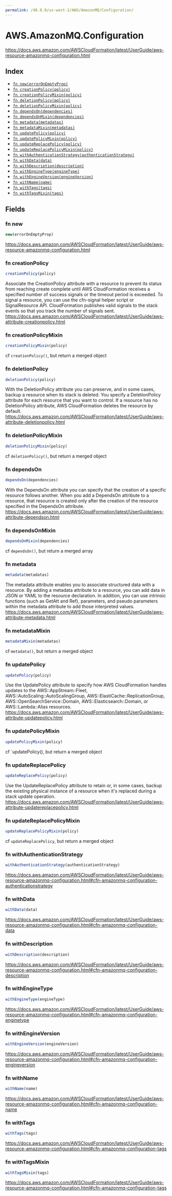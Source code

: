 ```yaml
---
permalink: /48.0.0/us-west-2/AWS/AmazonMQ/Configuration/
---
```


# AWS.AmazonMQ.Configuration

https://docs.aws.amazon.com/AWSCloudFormation/latest/UserGuide/aws-resource-amazonmq-configuration.html

## Index

* [`fn new(errorOnEmptyProp)`](#fn-new)
* [`fn creationPolicy(policy)`](#fn-creationpolicy)
* [`fn creationPolicyMixin(policy)`](#fn-creationpolicymixin)
* [`fn deletionPolicy(policy)`](#fn-deletionpolicy)
* [`fn deletionPolicyMixin(policy)`](#fn-deletionpolicymixin)
* [`fn dependsOn(dependencies)`](#fn-dependson)
* [`fn dependsOnMixin(dependencies)`](#fn-dependsonmixin)
* [`fn metadata(metadatas)`](#fn-metadata)
* [`fn metadataMixin(metadatas)`](#fn-metadatamixin)
* [`fn updatePolicy(policy)`](#fn-updatepolicy)
* [`fn updatePolicyMixin(policy)`](#fn-updatepolicymixin)
* [`fn updateReplacePolicy(policy)`](#fn-updatereplacepolicy)
* [`fn updateReplacePolicyMixin(policy)`](#fn-updatereplacepolicymixin)
* [`fn withAuthenticationStrategy(authenticationStrategy)`](#fn-withauthenticationstrategy)
* [`fn withData(data)`](#fn-withdata)
* [`fn withDescription(description)`](#fn-withdescription)
* [`fn withEngineType(engineType)`](#fn-withenginetype)
* [`fn withEngineVersion(engineVersion)`](#fn-withengineversion)
* [`fn withName(name)`](#fn-withname)
* [`fn withTags(tags)`](#fn-withtags)
* [`fn withTagsMixin(tags)`](#fn-withtagsmixin)

## Fields

### fn new

```ts
new(errorOnEmptyProp)
```

https://docs.aws.amazon.com/AWSCloudFormation/latest/UserGuide/aws-resource-amazonmq-configuration.html

### fn creationPolicy

```ts
creationPolicy(policy)
```

Associate the CreationPolicy attribute with a resource to prevent its status from reaching create complete until AWS CloudFormation receives a specified number of success signals or the timeout period is exceeded. To signal a resource, you can use the cfn-signal helper script or SignalResource API. CloudFormation publishes valid signals to the stack events so that you track the number of signals sent. 
https://docs.aws.amazon.com/AWSCloudFormation/latest/UserGuide/aws-attribute-creationpolicy.html

### fn creationPolicyMixin

```ts
creationPolicyMixin(policy)
```

cf `creationPolicy()`, but return a merged object

### fn deletionPolicy

```ts
deletionPolicy(policy)
```

With the DeletionPolicy attribute you can preserve, and in some cases, backup a resource when its stack is deleted. You specify a DeletionPolicy attribute for each resource that you want to control. If a resource has no DeletionPolicy attribute, AWS CloudFormation deletes the resource by default. 
https://docs.aws.amazon.com/AWSCloudFormation/latest/UserGuide/aws-attribute-deletionpolicy.html

### fn deletionPolicyMixin

```ts
deletionPolicyMixin(policy)
```

cf `deletionPolicy()`, but return a merged object

### fn dependsOn

```ts
dependsOn(dependencies)
```

With the DependsOn attribute you can specify that the creation of a specific resource follows another. When you add a DependsOn attribute to a resource, that resource is created only after the creation of the resource specified in the DependsOn attribute. 
https://docs.aws.amazon.com/AWSCloudFormation/latest/UserGuide/aws-attribute-dependson.html

### fn dependsOnMixin

```ts
dependsOnMixin(dependencies)
```

cf `dependsOn()`, but return a merged array

### fn metadata

```ts
metadata(metadatas)
```

The metadata attribute enables you to associate structured data with a resource. By adding a metadata attribute to a resource, you can add data in JSON or YAML to the resource declaration. In addition, you can use intrinsic functions (such as GetAtt and Ref), parameters, and pseudo parameters within the metadata attribute to add those interpreted values. 
https://docs.aws.amazon.com/AWSCloudFormation/latest/UserGuide/aws-attribute-metadata.html

### fn metadataMixin

```ts
metadataMixin(metadatas)
```

cf `metadata()`, but return a merged object

### fn updatePolicy

```ts
updatePolicy(policy)
```

Use the UpdatePolicy attribute to specify how AWS CloudFormation handles updates to the AWS::AppStream::Fleet, AWS::AutoScaling::AutoScalingGroup, AWS::ElastiCache::ReplicationGroup, AWS::OpenSearchService::Domain, AWS::Elasticsearch::Domain, or AWS::Lambda::Alias resources. 
https://docs.aws.amazon.com/AWSCloudFormation/latest/UserGuide/aws-attribute-updatepolicy.html

### fn updatePolicyMixin

```ts
updatePolicyMixin(policy)
```

cf `updatePolicy(), but return a merged object

### fn updateReplacePolicy

```ts
updateReplacePolicy(policy)
```

Use the UpdateReplacePolicy attribute to retain or, in some cases, backup the existing physical instance of a resource when it's replaced during a stack update operation. 
https://docs.aws.amazon.com/AWSCloudFormation/latest/UserGuide/aws-attribute-updatereplacepolicy.html

### fn updateReplacePolicyMixin

```ts
updateReplacePolicyMixin(policy)
```

cf `updateReplacePolicy`, but return a merged object

### fn withAuthenticationStrategy

```ts
withAuthenticationStrategy(authenticationStrategy)
```

https://docs.aws.amazon.com/AWSCloudFormation/latest/UserGuide/aws-resource-amazonmq-configuration.html#cfn-amazonmq-configuration-authenticationstrategy

### fn withData

```ts
withData(data)
```

https://docs.aws.amazon.com/AWSCloudFormation/latest/UserGuide/aws-resource-amazonmq-configuration.html#cfn-amazonmq-configuration-data

### fn withDescription

```ts
withDescription(description)
```

https://docs.aws.amazon.com/AWSCloudFormation/latest/UserGuide/aws-resource-amazonmq-configuration.html#cfn-amazonmq-configuration-description

### fn withEngineType

```ts
withEngineType(engineType)
```

https://docs.aws.amazon.com/AWSCloudFormation/latest/UserGuide/aws-resource-amazonmq-configuration.html#cfn-amazonmq-configuration-enginetype

### fn withEngineVersion

```ts
withEngineVersion(engineVersion)
```

https://docs.aws.amazon.com/AWSCloudFormation/latest/UserGuide/aws-resource-amazonmq-configuration.html#cfn-amazonmq-configuration-engineversion

### fn withName

```ts
withName(name)
```

https://docs.aws.amazon.com/AWSCloudFormation/latest/UserGuide/aws-resource-amazonmq-configuration.html#cfn-amazonmq-configuration-name

### fn withTags

```ts
withTags(tags)
```

https://docs.aws.amazon.com/AWSCloudFormation/latest/UserGuide/aws-resource-amazonmq-configuration.html#cfn-amazonmq-configuration-tags

### fn withTagsMixin

```ts
withTagsMixin(tags)
```

https://docs.aws.amazon.com/AWSCloudFormation/latest/UserGuide/aws-resource-amazonmq-configuration.html#cfn-amazonmq-configuration-tags